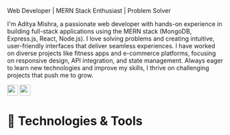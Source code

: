 Web Developer | MERN Stack Enthusiast | Problem Solver

I'm Aditya Mishra, a passionate web developer with hands-on experience in building full-stack applications using the MERN stack (MongoDB, Express.js, React, Node.js). I love solving problems and creating intuitive, user-friendly interfaces that deliver seamless experiences. I have worked on diverse projects like fitness apps and e-commerce platforms, focusing on responsive design, API integration, and state management. Always eager to learn new technologies and improve my skills, I thrive on challenging projects that push me to grow.

 
<a href="mailto:mishraditya0802@gmail.com"><img src="https://img.shields.io/badge/Gmail-D14836?style=for-the-badge&logo=gmail&logoColor=white" height=25></a>
<a href="https://www.linkedin.com/in/mishr-a-ditya"><img src="https://img.shields.io/badge/linkedin-%230077B5.svg?&style=for-the-badge&logo=linkedin&logoColor=white" height=25></a>


<link rel="stylesheet" type='text/css' href="https://cdn.jsdelivr.net/gh/devicons/devicon@latest/devicon.min.css" />

# 🔧 Technologies & Tools
